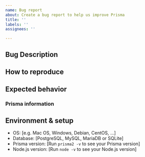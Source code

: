 ```yaml
---
name: Bug report
about: Create a bug report to help us improve Prisma
title: ''
labels: ''
assignees: ''

---
```


<!-- 
Thanks for helping us improve Prisma! 🙏 Please follow the sections in the template and provide as much information as possible about your problem, e.g. by setting the `DEBUG="*"` env var and enabling additional logging output in Prisma Client.

Learn more about writing proper bug reports here: https://pris.ly/d/bug-reports
--> 

## Bug Description
<!-- A clear and concise description of what the bug is. -->

## How to reproduce
<!-- 
Steps to reproduce the behavior:
1. Go to '...'
2. Change '....'
3. Run '....'
4. See error 
-->

## Expected behavior
<!-- A clear and concise description of what you expected to happen. -->

### Prisma information 
<!-- Prisma schema, Prisma Client code and queries, ... -->
<!-- Do not include your database credentials when sharing your Prisma schema! -->

## Environment & setup
<!-- In which environment does the problem occur -->

- OS: [e.g. Mac OS, Windows, Debian, CentOS, ...]
- Database: [PostgreSQL, MySQL, MariaDB or SQLite]
- Prisma version: [Run `prisma2 -v` to see your Prisma version]
- Node.js version: [Run `node -v` to see your Node.js version]
